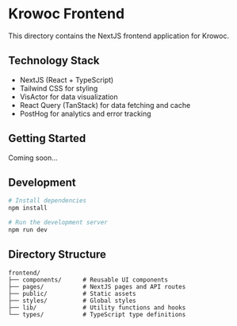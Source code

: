 # Krowoc Frontend

This directory contains the NextJS frontend application for Krowoc.

## Technology Stack

- NextJS (React + TypeScript)
- Tailwind CSS for styling
- VisActor for data visualization
- React Query (TanStack) for data fetching and cache
- PostHog for analytics and error tracking

## Getting Started

Coming soon...

## Development

```bash
# Install dependencies
npm install

# Run the development server
npm run dev
```

## Directory Structure

```
frontend/
├── components/      # Reusable UI components
├── pages/           # NextJS pages and API routes
├── public/          # Static assets
├── styles/          # Global styles
├── lib/             # Utility functions and hooks
└── types/           # TypeScript type definitions
``` 